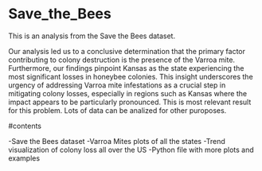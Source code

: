 # Save_the_Bees

This is an analysis from the Save the Bees dataset.

Our analysis led us to a conclusive determination that the primary factor contributing to colony destruction is the presence of the Varroa mite. Furthermore, our findings pinpoint Kansas as the state experiencing the most significant losses in honeybee colonies. This insight underscores the urgency of addressing Varroa mite infestations as a crucial step in mitigating colony losses, especially in regions such as Kansas where the impact appears to be particularly pronounced.
This is most relevant result for this problem. Lots of data can be analized for other puroposes.

#contents

-Save the Bees dataset
-Varroa Mites plots of all the states
-Trend visualization of colony loss all over the US
-Python file with more plots and examples
